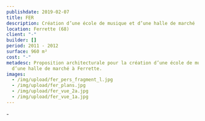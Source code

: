 ```yaml
---
publishdate: 2019-02-07
title: FER
description: Création d’une école de musique et d’une halle de marché
location: Ferrette (68)
client: "-"
builder: []
period: 2011 - 2012
surface: 960 m²
cost: "-"
metadesc: Proposition architecturale pour la création d’une école de musique et
  d’une halle de marché à Ferrette.
images:
  - /img/upload/fer_pers_fragment_l.jpg
  - /img/upload/fer_plans.jpg
  - /img/upload/fer_vue_2a.jpg
  - /img/upload/fer_vue_1a.jpg
---
```

\-